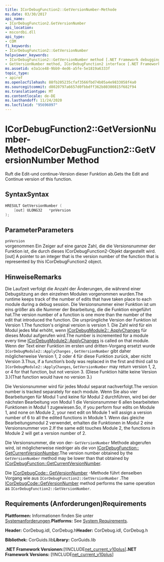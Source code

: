 ```yaml
---
title: ICorDebugFunction2::GetVersionNumber-Methode
ms.date: 03/30/2017
api_name:
- ICorDebugFunction2.GetVersionNumber
api_location:
- mscordbi.dll
api_type:
- COM
f1_keywords:
- ICorDebugFunction2::GetVersionNumber
helpviewer_keywords:
- ICorDebugFunction2::GetVersionNumber method [.NET Framework debugging]
- GetVersionNumber method, ICorDebugFunction2 interface [.NET Framework debugging]
ms.assetid: e3a1ce48-9bb9-4ed6-a5fe-5e1819a6333f
topic_type:
- apiref
ms.openlocfilehash: 88fb205235cfaf3566fbd74b05a4e9833058f4a0
ms.sourcegitcommit: d8020797a6657d0fbbdff362b80300815f682f94
ms.translationtype: MT
ms.contentlocale: de-DE
ms.lasthandoff: 11/24/2020
ms.locfileid: "95696097"
---
```

# <a name="icordebugfunction2getversionnumber-method"></a><span data-ttu-id="3dcf8-102">ICorDebugFunction2::GetVersionNumber-Methode</span><span class="sxs-lookup"><span data-stu-id="3dcf8-102">ICorDebugFunction2::GetVersionNumber Method</span></span>

<span data-ttu-id="3dcf8-103">Ruft die Edit-und continue-Version dieser Funktion ab.</span><span class="sxs-lookup"><span data-stu-id="3dcf8-103">Gets the Edit and Continue version of this function.</span></span>  
  
## <a name="syntax"></a><span data-ttu-id="3dcf8-104">Syntax</span><span class="sxs-lookup"><span data-stu-id="3dcf8-104">Syntax</span></span>  
  
```cpp  
HRESULT GetVersionNumber (  
    [out] ULONG32   *pnVersion  
);  
```  
  
## <a name="parameters"></a><span data-ttu-id="3dcf8-105">Parameter</span><span class="sxs-lookup"><span data-stu-id="3dcf8-105">Parameters</span></span>  

 `pnVersion`  
 <span data-ttu-id="3dcf8-106">vorgenommen Ein Zeiger auf eine ganze Zahl, die die Versionsnummer der Funktion ist, die durch dieses ICorDebugFunction2-Objekt dargestellt wird.</span><span class="sxs-lookup"><span data-stu-id="3dcf8-106">[out] A pointer to an integer that is the version number of the function that is represented by this ICorDebugFunction2 object.</span></span>  
  
## <a name="remarks"></a><span data-ttu-id="3dcf8-107">Hinweise</span><span class="sxs-lookup"><span data-stu-id="3dcf8-107">Remarks</span></span>  

 <span data-ttu-id="3dcf8-108">Die Laufzeit verfolgt die Anzahl der Änderungen, die während einer Debugsitzung an den einzelnen Modulen vorgenommen wurden.</span><span class="sxs-lookup"><span data-stu-id="3dcf8-108">The runtime keeps track of the number of edits that have taken place to each module during a debug session.</span></span> <span data-ttu-id="3dcf8-109">Die Versionsnummer einer Funktion ist um eins größer als die Nummer der Bearbeitung, die die Funktion eingeführt hat.</span><span class="sxs-lookup"><span data-stu-id="3dcf8-109">The version number of a function is one more than the number of the edit that introduced the function.</span></span> <span data-ttu-id="3dcf8-110">Die ursprüngliche Version der Funktion ist Version 1.</span><span class="sxs-lookup"><span data-stu-id="3dcf8-110">The function's original version is version 1.</span></span> <span data-ttu-id="3dcf8-111">Die Zahl wird für ein Modul jedes Mal erhöht, wenn [ICorDebugModule2:: ApplyChanges](icordebugmodule2-applychanges-method.md) für dieses Modul aufgerufen wird.</span><span class="sxs-lookup"><span data-stu-id="3dcf8-111">The number is incremented for a module every time [ICorDebugModule2::ApplyChanges](icordebugmodule2-applychanges-method.md) is called on that module.</span></span> <span data-ttu-id="3dcf8-112">Wenn der Text einer Funktion im ersten und dritten-Vorgang ersetzt wurde `ICorDebugModule2::ApplyChanges` , `GetVersionNumber` gibt daher möglicherweise Version 1, 2 oder 4 für diese Funktion zurück, aber nicht Version 3.</span><span class="sxs-lookup"><span data-stu-id="3dcf8-112">Thus, if a function’s body was replaced in the first and third call to `ICorDebugModule2::ApplyChanges`, `GetVersionNumber` may return version 1, 2, or 4 for that function, but not version 3.</span></span> <span data-ttu-id="3dcf8-113">(Diese Funktion hätte keine Version 3.)</span><span class="sxs-lookup"><span data-stu-id="3dcf8-113">(That function would have no version 3.)</span></span>  
  
 <span data-ttu-id="3dcf8-114">Die Versionsnummer wird für jedes Modul separat nachverfolgt.</span><span class="sxs-lookup"><span data-stu-id="3dcf8-114">The version number is tracked separately for each module.</span></span> <span data-ttu-id="3dcf8-115">Wenn Sie also vier Bearbeitungen für Modul 1 und keine für Modul 2 durchführen, wird bei der nächsten Bearbeitung von Modul 1 die Versionsnummer 6 allen bearbeiteten Funktionen in Modul 1 zugewiesen.</span><span class="sxs-lookup"><span data-stu-id="3dcf8-115">So, if you perform four edits on Module 1, and none on Module 2, your next edit on Module 1 will assign a version number of 6 to all the edited functions in Module 1.</span></span> <span data-ttu-id="3dcf8-116">Wenn das gleiche Bearbeitungsmodul 2 verwendet, erhalten die Funktionen in Modul 2 eine Versionsnummer von 2.</span><span class="sxs-lookup"><span data-stu-id="3dcf8-116">If the same edit touches Module 2, the functions in Module 2 will get a version number of 2.</span></span>  
  
 <span data-ttu-id="3dcf8-117">Die Versionsnummer, die von der- `GetVersionNumber` Methode abgerufen wird, ist möglicherweise niedriger als die von [ICorDebugFunction:: GetCurrentVersionNumber](icordebugfunction-getcurrentversionnumber-method.md).</span><span class="sxs-lookup"><span data-stu-id="3dcf8-117">The version number obtained by the `GetVersionNumber` method may be lower than that obtained by [ICorDebugFunction::GetCurrentVersionNumber](icordebugfunction-getcurrentversionnumber-method.md).</span></span>  
  
 <span data-ttu-id="3dcf8-118">Die [ICorDebugCode:: GetVersionNumber](icordebugcode-getversionnumber-method.md) -Methode führt denselben Vorgang wie aus `ICorDebugFunction2::GetVersionNumber` .</span><span class="sxs-lookup"><span data-stu-id="3dcf8-118">The [ICorDebugCode::GetVersionNumber](icordebugcode-getversionnumber-method.md) method performs the same operation as `ICorDebugFunction2::GetVersionNumber`.</span></span>  
  
## <a name="requirements"></a><span data-ttu-id="3dcf8-119">Requirements (Anforderungen)</span><span class="sxs-lookup"><span data-stu-id="3dcf8-119">Requirements</span></span>  

 <span data-ttu-id="3dcf8-120">**Plattformen:** Informationen finden Sie unter [Systemanforderungen](../../get-started/system-requirements.md).</span><span class="sxs-lookup"><span data-stu-id="3dcf8-120">**Platforms:** See [System Requirements](../../get-started/system-requirements.md).</span></span>  
  
 <span data-ttu-id="3dcf8-121">**Header:** CorDebug.idl, CorDebug.h</span><span class="sxs-lookup"><span data-stu-id="3dcf8-121">**Header:** CorDebug.idl, CorDebug.h</span></span>  
  
 <span data-ttu-id="3dcf8-122">**Bibliothek:** CorGuids.lib</span><span class="sxs-lookup"><span data-stu-id="3dcf8-122">**Library:** CorGuids.lib</span></span>  
  
 <span data-ttu-id="3dcf8-123">**.NET Framework Versionen:**[!INCLUDE[net_current_v10plus](../../../../includes/net-current-v10plus-md.md)]</span><span class="sxs-lookup"><span data-stu-id="3dcf8-123">**.NET Framework Versions:** [!INCLUDE[net_current_v10plus](../../../../includes/net-current-v10plus-md.md)]</span></span>
